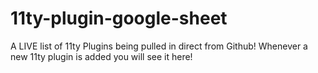 # 11ty-plugin-google-sheet
A LIVE list of 11ty Plugins being pulled in direct from Github! Whenever a new 11ty plugin is added you will see it here!
